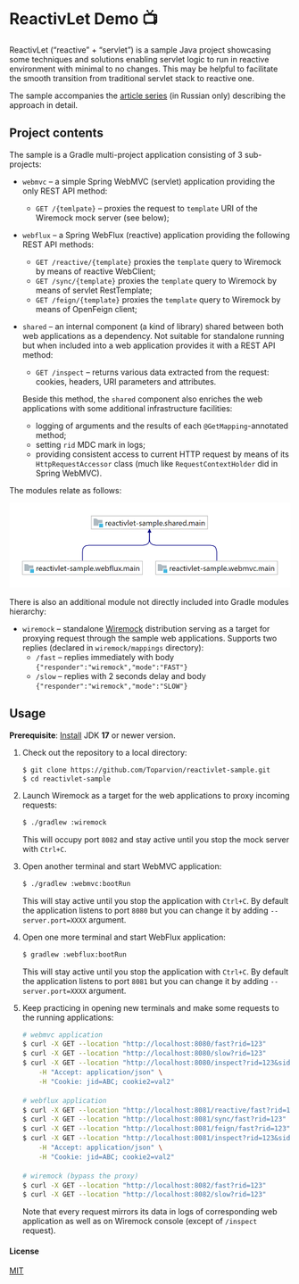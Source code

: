 # ReactivLet Demo :tv:

ReactivLet (“reactive” + “servlet”) is a sample Java project showcasing some techniques and solutions enabling servlet logic to run in reactive environment with minimal to no changes. This may be helpful to facilitate the smooth transition from traditional servlet stack to reactive one.

The sample accompanies the [article series](https://toparvion.pro/series/reactivlet/) (in Russian only) describing the approach in detail.

## Project contents

The sample is a Gradle multi-project application consisting of 3 sub-projects:

* `webmvc` – a simple Spring WebMVC (servlet) application providing the only REST API method:

  * `GET /{temlpate}` – proxies the request to `template` URI of the Wiremock mock server (see below); 

* `webflux`   – a Spring WebFlux (reactive) application providing the following REST API methods:

  * `GET /reactive/{template}` proxies the `template` query to Wiremock by means of reactive WebClient;
  * `GET /sync/{template}` proxies the `template` query to Wiremock by means of servlet RestTemplate;
  * `GET /feign/{template}` proxies the `template` query to Wiremock by means of OpenFeign client;

* `shared` – an internal component (a kind of library) shared between both web applications as a dependency. Not suitable for standalone running but when included into a web application provides it with a REST API method:

  * `GET /inspect` – returns various data extracted from the request: cookies, headers, URI parameters and attributes.

  Beside this method, the `shared` component also enriches the web applications with some additional infrastructure facilities:

  * logging of arguments and the results of each `@GetMapping`-annotated method;
  * setting `rid` MDC mark in logs;
  * providing consistent access to current HTTP request by means of its `HttpRequestAccessor` class (much like `RequestContextHolder` did in Spring WebMVC).

The modules relate as follows:

![Gradle modules hierarchy](gradle-modules.png)

There is also an additional module not directly included into Gradle modules hierarchy:

* `wiremock` – standalone [Wiremock](http://wiremock.org/) distribution serving as a target for proxying request through the sample web applications. Supports two replies (declared in `wiremock/mappings` directory):
  * `/fast` – replies immediately with body `{"responder":"wiremock","mode":"FAST"}`
  * `/slow` – replies with 2 seconds delay and body `{"responder":"wiremock","mode":"SLOW"}`


## Usage

**Prerequisite**: [Install](https://bell-sw.com/pages/downloads/#/java-17-lts%20/%20current) JDK **17** or newer version.

1. Check out the repository to a local directory:

   ```shell
   $ git clone https://github.com/Toparvion/reactivlet-sample.git
   $ cd reactivlet-sample
   ```

2. Launch Wiremock as a target for the web applications to proxy incoming requests:

   ```sh
   $ ./gradlew :wiremock
   ```

   This will occupy port `8082` and stay active until you stop the mock server with `Ctrl+C`.

3. Open another terminal and start WebMVC application:

   ```sh
   $ ./gradlew :webmvc:bootRun
   ```

   This will stay active until you stop the application with `Ctrl+C`.
   By default the application listens to port `8080` but you can change it by adding `--server.port=XXXX` argument.

4. Open one more terminal and start WebFlux application:

   ```sh
   $ gradlew :webflux:bootRun
   ```

   This will stay active until you stop the application with `Ctrl+C`.
   By default the application listens to port `8081` but you can change it by adding `--server.port=XXXX` argument.

5. Keep practicing in opening new terminals and make some requests to the running applications:

   ```sh
   # webmvc application
   $ curl -X GET --location "http://localhost:8080/fast?rid=123"
   $ curl -X GET --location "http://localhost:8080/slow?rid=123"
   $ curl -X GET --location "http://localhost:8080/inspect?rid=123&sid=abc&rid=567" \
       -H "Accept: application/json" \
       -H "Cookie: jid=ABC; cookie2=val2"
   
   # webflux application
   $ curl -X GET --location "http://localhost:8081/reactive/fast?rid=123"
   $ curl -X GET --location "http://localhost:8081/sync/fast?rid=123"
   $ curl -X GET --location "http://localhost:8081/feign/fast?rid=123"
   $ curl -X GET --location "http://localhost:8081/inspect?rid=123&sid=abc&rid=567" \
       -H "Accept: application/json" \
       -H "Cookie: jid=ABC; cookie2=val2"
       
   # wiremock (bypass the proxy)
   $ curl -X GET --location "http://localhost:8082/fast?rid=123"
   $ curl -X GET --location "http://localhost:8082/slow?rid=123"
   ```
   
   Note that every request mirrors its data in logs of corresponding web application as well as on Wiremock console (except of `/inspect` request).

#### License

[MIT](LICENSE.txt)
